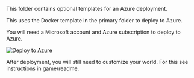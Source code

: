 This folder contains optional templates for an Azure deployment. 

This uses the Docker template in the primary folder to deploy to Azure. 

You will need a Microsoft account and Azure subscription to deploy to Azure.

[![Deploy to Azure](http://azuredeploy.net/deploybutton.png)](https://portal.azure.com/#create/Microsoft.Template/uri/https%3A%2F%2Fraw.githubusercontent.com%2Fheatherbshapiro%2Fpennmush%2Fmaster%2FDeployment%2FazureDeploy.json)

After deployment, you will still need to customize your world. For this see instructions in game/readme.